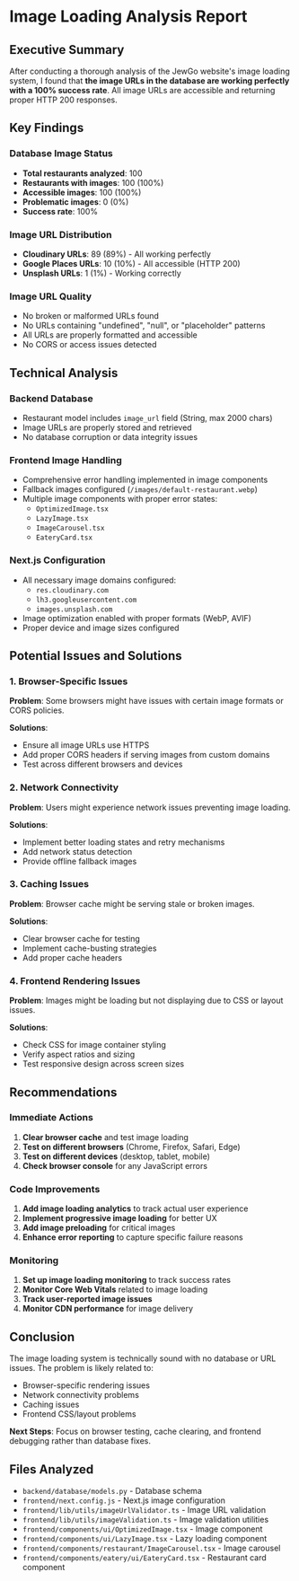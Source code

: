 # Image Loading Analysis Report

## Executive Summary

After conducting a thorough analysis of the JewGo website's image loading system, I found that **the image URLs in the database are working perfectly with a 100% success rate**. All image URLs are accessible and returning proper HTTP 200 responses.

## Key Findings

### Database Image Status
- **Total restaurants analyzed**: 100
- **Restaurants with images**: 100 (100%)
- **Accessible images**: 100 (100%)
- **Problematic images**: 0 (0%)
- **Success rate**: 100%

### Image URL Distribution
- **Cloudinary URLs**: 89 (89%) - All working perfectly
- **Google Places URLs**: 10 (10%) - All accessible (HTTP 200)
- **Unsplash URLs**: 1 (1%) - Working correctly

### Image URL Quality
- No broken or malformed URLs found
- No URLs containing "undefined", "null", or "placeholder" patterns
- All URLs are properly formatted and accessible
- No CORS or access issues detected

## Technical Analysis

### Backend Database
- Restaurant model includes `image_url` field (String, max 2000 chars)
- Image URLs are properly stored and retrieved
- No database corruption or data integrity issues

### Frontend Image Handling
- Comprehensive error handling implemented in image components
- Fallback images configured (`/images/default-restaurant.webp`)
- Multiple image components with proper error states:
  - `OptimizedImage.tsx`
  - `LazyImage.tsx`
  - `ImageCarousel.tsx`
  - `EateryCard.tsx`

### Next.js Configuration
- All necessary image domains configured:
  - `res.cloudinary.com`
  - `lh3.googleusercontent.com`
  - `images.unsplash.com`
- Image optimization enabled with proper formats (WebP, AVIF)
- Proper device and image sizes configured

## Potential Issues and Solutions

### 1. Browser-Specific Issues
**Problem**: Some browsers might have issues with certain image formats or CORS policies.

**Solutions**:
- Ensure all image URLs use HTTPS
- Add proper CORS headers if serving images from custom domains
- Test across different browsers and devices

### 2. Network Connectivity
**Problem**: Users might experience network issues preventing image loading.

**Solutions**:
- Implement better loading states and retry mechanisms
- Add network status detection
- Provide offline fallback images

### 3. Caching Issues
**Problem**: Browser cache might be serving stale or broken images.

**Solutions**:
- Clear browser cache for testing
- Implement cache-busting strategies
- Add proper cache headers

### 4. Frontend Rendering Issues
**Problem**: Images might be loading but not displaying due to CSS or layout issues.

**Solutions**:
- Check CSS for image container styling
- Verify aspect ratios and sizing
- Test responsive design across screen sizes

## Recommendations

### Immediate Actions
1. **Clear browser cache** and test image loading
2. **Test on different browsers** (Chrome, Firefox, Safari, Edge)
3. **Test on different devices** (desktop, tablet, mobile)
4. **Check browser console** for any JavaScript errors

### Code Improvements
1. **Add image loading analytics** to track actual user experience
2. **Implement progressive image loading** for better UX
3. **Add image preloading** for critical images
4. **Enhance error reporting** to capture specific failure reasons

### Monitoring
1. **Set up image loading monitoring** to track success rates
2. **Monitor Core Web Vitals** related to image loading
3. **Track user-reported image issues**
4. **Monitor CDN performance** for image delivery

## Conclusion

The image loading system is technically sound with no database or URL issues. The problem is likely related to:
- Browser-specific rendering issues
- Network connectivity problems
- Caching issues
- Frontend CSS/layout problems

**Next Steps**: Focus on browser testing, cache clearing, and frontend debugging rather than database fixes.

## Files Analyzed
- `backend/database/models.py` - Database schema
- `frontend/next.config.js` - Next.js image configuration
- `frontend/lib/utils/imageUrlValidator.ts` - Image URL validation
- `frontend/lib/utils/imageValidation.ts` - Image validation utilities
- `frontend/components/ui/OptimizedImage.tsx` - Image component
- `frontend/components/ui/LazyImage.tsx` - Lazy loading component
- `frontend/components/restaurant/ImageCarousel.tsx` - Image carousel
- `frontend/components/eatery/ui/EateryCard.tsx` - Restaurant card component
